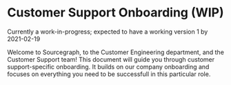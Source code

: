 # Customer Support Onboarding (WIP)

Currently a work-in-progress; expected to have a working version 1 by 2021-02-19

Welcome to Sourcegraph, to the Customer Engineering department, and the Customer Support team! This document will guide you through customer support-specific onboarding. It builds on our company onboarding and focuses on everything you need to be successfull in this particular role.
